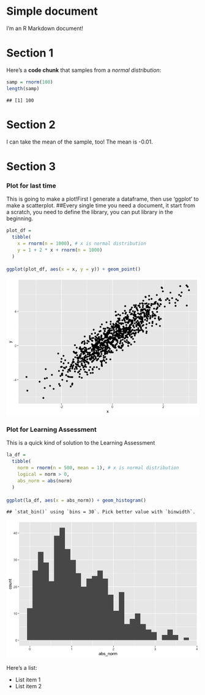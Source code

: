 Simple document
================

I’m an R Markdown document!

# Section 1

Here’s a **code chunk** that samples from a *normal distribution*:

``` r
samp = rnorm(100)
length(samp)
```

    ## [1] 100

# Section 2

I can take the mean of the sample, too! The mean is -0.01.

# Section 3

### Plot for last time

This is going to make a plot!First I generate a dataframe, then use
‘ggplot’ to make a scatterplot. \##Every single time you need a
document, it start from a scratch, you need to define the library, you
can put library in the beginning.

``` r
plot_df = 
  tibble(
    x = rnorm(n = 1000), # x is normal distribution
    y = 1 + 2 * x + rnorm(n = 1000)
  )

ggplot(plot_df, aes(x = x, y = y)) + geom_point()
```

![](template_files/figure-gfm/chunk_scatterplot-1.png)<!-- -->

### Plot for Learning Assessment

This is a quick kind of solution to the Learning Assessment

``` r
la_df = 
  tibble(
    norm = rnorm(n = 500, mean = 1), # x is normal distribution
    logical = norm > 0,
    abs_norm = abs(norm)
  )

ggplot(la_df, aes(x = abs_norm)) + geom_histogram()
```

    ## `stat_bin()` using `bins = 30`. Pick better value with `binwidth`.

![](template_files/figure-gfm/unnamed-chunk-3-1.png)<!-- -->

Here’s a list:

-   List item 1
-   List item 2
